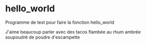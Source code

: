 # hello_world
Programme de test pour faire la fonction hello_world

J'aime beaucoup parler avec des tacos flambée au rhum ambrée soupoudré de poudre d'escampette
